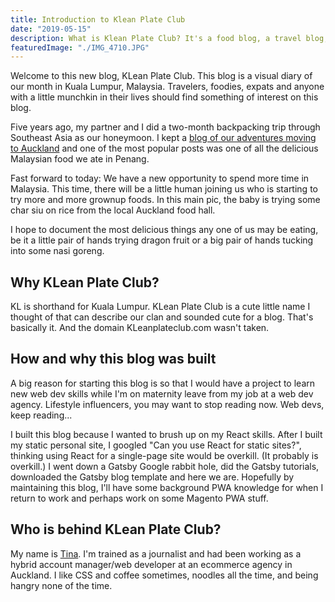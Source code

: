 ```yaml
---
title: Introduction to Klean Plate Club
date: "2019-05-15"
description: What is Klean Plate Club? It's a food blog, a travel blog, a baby-starting-solids blog, all focusing on our month in Kuala Lumpur.
featuredImage: "./IMG_4710.JPG"
---
```


Welcome to this new blog, KLean Plate Club. This blog is a visual diary of our month in Kuala Lumpur, Malaysia. Travelers, foodies, expats and anyone with a little munchkin in their lives should find something of interest on this blog.

Five years ago, my partner and I did a two-month backpacking trip through Southeast Asia as our honeymoon. I kept a [blog of our adventures moving to Auckland](http://www.auckward.com) and one of the most popular posts was one of all the delicious Malaysian food we ate in Penang.

Fast forward to today: We have a new opportunity to spend more time in Malaysia. This time, there will be a little human joining us who is starting to try more and more grownup foods. In this main pic, the baby is trying some char siu on rice from the local Auckland food hall.

I hope to document the most delicious things any one of us may be eating, be it a little pair of hands trying dragon fruit or a big pair of hands tucking into some nasi goreng.

## Why KLean Plate Club?

KL is shorthand for Kuala Lumpur. KLean Plate Club is a cute little name I thought of that can describe our clan and sounded cute for a blog. That's basically it. And the domain KLeanplateclub.com wasn't taken.

## How and why this blog was built

A big reason for starting this blog is so that I would have a project to learn new web dev skills while I'm on maternity leave from my job at a web dev agency. Lifestyle influencers, you may want to stop reading now. Web devs, keep reading...

I built this blog because I wanted to brush up on my React skills. After I built my static personal site, I googled "Can you use React for static sites?", thinking using React for a single-page site would be overkill. (It probably is overkill.)  I went down a Gatsby Google rabbit hole, did the Gatsby tutorials, downloaded the Gatsby blog template and here we are. Hopefully by maintaining this blog, I'll have some background PWA knowledge for when I return to work and perhaps work on some Magento PWA stuff.

## Who is behind KLean Plate Club?

My name is [Tina](https://www.tinatrenkner.com). I'm trained as a journalist and had been working as a hybrid account manager/web developer at an ecommerce agency in Auckland. I like CSS and coffee sometimes, noodles all the time, and being hangry none of the time.
